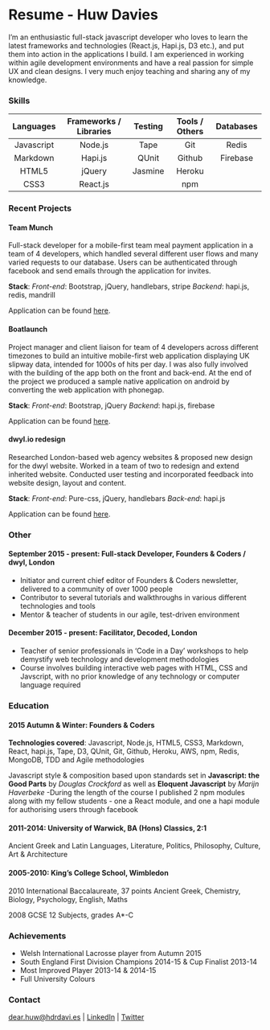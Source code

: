 # Resume - Huw Davies

I’m an enthusiastic full-stack javascript developer who loves to learn the latest frameworks and technologies (React.js, Hapi.js, D3 etc.), and put them into action in the applications I build. I am experienced in working within agile development environments and have a real passion for simple UX and clean designs. I very much enjoy teaching and sharing any of my knowledge.

### Skills

|Languages   |Frameworks / Libraries | Testing   | Tools / Others | Databases      |
|:---------:|:----------------------:|:---------:|:--------------:|:--------------:|
|Javascript |Node.js                 | Tape      | Git            | Redis          |
|Markdown   |Hapi.js                 | QUnit     | Github         | Firebase       |
|HTML5      | jQuery                 | Jasmine   | Heroku         |                |
|CSS3       | React.js               |           | npm            |                |

### Recent Projects

#### Team Munch

Full-stack developer for a mobile-first team meal payment application in a team of 4 developers, which handled several different user flows and many varied requests to our database. Users can be authenticated through facebook and send emails through the application for invites.  
  
**Stack**: *Front-end*: Bootstrap, jQuery, handlebars, stripe *Backend*: hapi.js, redis, mandrill

Application can be found [here](http://tmmvp.herokuapp.com/).

#### Boatlaunch

Project manager and client liaison for team of 4 developers across different timezones to build an intuitive mobile-first web application displaying UK slipway data, intended for 1000s of hits per day. I was also fully involved with the building of the app both on the front and back-end. At the end of the project we produced a sample native application on android by converting the web application with phonegap.  

**Stack**: *Front-end*: Bootstrap, jQuery *Backend*: hapi.js, firebase  

Application can be found [here](http://boatlaunch-app.herokuapp.com/).

#### dwyl.io redesign

Researched London-based web agency websites & proposed new design for the dwyl website. Worked in a team of two to redesign and extend inherited website. Conducted user testing and incorporated feedback into website design, layout and content.  

**Stack**: *Front-end*: Pure-css, jQuery, handlebars *Back-end*: hapi.js

Application can be found [here](https://dwylio-test.herokuapp.com).

### Other

#### September 2015 - present: Full-stack Developer, Founders & Coders / dwyl, London

* Initiator and current chief editor of Founders & Coders newsletter, delivered to a community of over 1000 people
* Contributor to several tutorials and walkthroughs in various different technologies and tools
* Mentor & teacher of students in our agile, test-driven environment

#### December 2015 - present: Facilitator, Decoded, London
* Teacher of senior professionals in ‘Code in a Day’ workshops to help demystify web technology and development methodologies
* Course involves building interactive web pages with HTML, CSS and Javscript, with no prior knowledge of any technology or computer language required

### Education

#### 2015 Autumn & Winter: Founders & Coders

**Technologies covered**: Javascript, Node.js, HTML5, CSS3, Markdown, React, hapi.js, Tape, D3, QUnit, Git, Github, Heroku, AWS, npm, Redis, MongoDB, TDD and Agile methodologies

Javascript style & composition based upon standards set in **Javascript: the Good Parts** by *Douglas Crockford* as well as **Eloquent Javascript** by *Marijn Haverbeke*
-During the length of the course I published 2 npm modules along with my fellow students - one a React module, and one a hapi module for authorising users through facebook

#### 2011-2014: University of Warwick, BA (Hons) Classics, 2:1
Ancient Greek and Latin Languages, Literature, Politics, Philosophy, Culture, Art & Architecture

#### 2005-2010: King’s College School, Wimbledon							    

2010 International Baccalaureate, 37 points
Ancient Greek, Chemistry, Biology, Psychology, English, Maths

2008 GCSE 12 Subjects, grades A*-C

### Achievements

* Welsh International Lacrosse player from Autumn 2015
* South England First Division Champions 2014-15 & Cup Finalist 2013-14
* Most Improved Player 2013-14 & 2014-15
* Full University Colours

### Contact
dear.huw@hdrdavi.es | [LinkedIn](https://uk.linkedin.com/in/hdrdavies) | [Twitter](https://twitter.com/hdrdavies)
